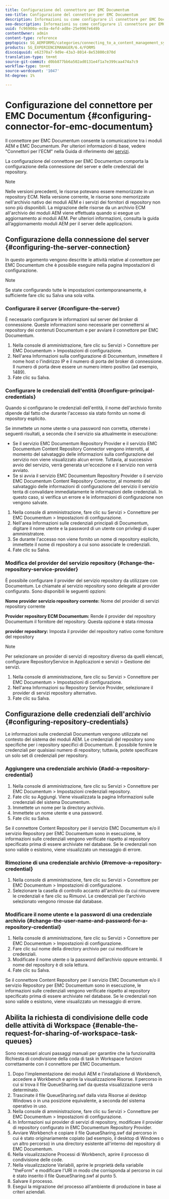 ```yaml
---
title: Configurazione del connettore per EMC Documentum
seo-title: Configurazione del connettore per EMC Documentum
description: Informazioni su come configurare il connettore per EMC Documentum per consentire la comunicazione tra i moduli AEM e EMC Documentum.
seo-description: Informazioni su come configurare il connettore per EMC Documentum per consentire la comunicazione tra i moduli AEM e EMC Documentum.
uuid: fc96900a-ec8a-4efd-ad8e-25e9967e649b
contentOwner: admin
content-type: reference
geptopics: SG_AEMFORMS/categories/connecting_to_a_content_management_system
products: SG_EXPERIENCEMANAGER/6.4/FORMS
discoiquuid: e62370a7-9d9e-43a3-8014-8e53800c870d
translation-type: tm+mt
source-git-commit: d0bb877bb6a502ad0131e4f1a7e399caa474a7c9
workflow-type: tm+mt
source-wordcount: '1047'
ht-degree: 1%

---
```



# Configurazione del connettore per EMC Documentum {#configuring-connector-for-emc-documentum}

Il connettore per EMC Documentum consente la comunicazione tra i moduli AEM e EMC Documentum. Per ulteriori informazioni di base, vedere &quot;Connettori per l&#39;ECM&quot; nella Guida di riferimento dei [servizi](https://www.adobe.com/go/learn_aemforms_services_63).

La configurazione del connettore per EMC Documentum comporta la configurazione della connessione del server e delle credenziali del repository.

>[!NOTE]
>
>Nelle versioni precedenti, le risorse potevano essere memorizzate in un repository ECM. Nella versione corrente, le risorse sono memorizzate nell&#39;archivio nativo dei moduli AEM e i servizi dei fornitori di repository non sono più disponibili. La migrazione delle risorse da un archivio ECM all&#39;archivio dei moduli AEM viene effettuata quando si esegue un aggiornamento ai moduli AEM. Per ulteriori informazioni, consulta la guida all’aggiornamento moduli AEM per il server delle applicazioni.

## Configurazione della connessione del server {#configuring-the-server-connection}

In questo argomento vengono descritte le attività relative al connettore per EMC Documentum che è possibile eseguire nella pagina Impostazioni di configurazione.

>[!NOTE]
>
>Se state configurando tutte le impostazioni contemporaneamente, è sufficiente fare clic su Salva una sola volta.

### Configurare il server {#configure-the-server}

È necessario configurare le informazioni sul server del broker di connessione. Queste informazioni sono necessarie per connettersi ai repository dei contenuti Documentum e per avviare il connettore per EMC Documentum.

1. Nella console di amministrazione, fare clic su Servizi > Connettore per EMC Documentum > Impostazioni di configurazione.
1. Nell&#39;area Informazioni sulla configurazione di Documentum, immettere il nome host o l&#39;indirizzo IP e il numero di porta del broker di connessione. Il numero di porta deve essere un numero intero positivo (ad esempio, 1489).
1. Fate clic su Salva.

### Configurare le credenziali dell&#39;entità {#configure-principal-credentials}

Quando si configurano le credenziali dell&#39;entità, il nome dell&#39;archivio fornito dipende dal fatto che durante l&#39;accesso sia stato fornito un nome di repository esplicito.

Se immettete un nome utente o una password non corretta, otterrete i seguenti risultati, a seconda che il servizio sia attualmente in esecuzione:

* Se il servizio EMC Documentum Repository Provider e il servizio EMC Documentum Content Repository Connector vengono interrotti, al momento del salvataggio delle informazioni sulla configurazione del servizio non viene visualizzato alcun errore. Tuttavia, al successivo avvio del servizio, verrà generata un&#39;eccezione e il servizio non verrà avviato.
* Se si avvia il servizio EMC Documentum Repository Provider o il servizio EMC Documentum Content Repository Connector, al momento del salvataggio delle informazioni di configurazione del servizio il servizio tenta di convalidare immediatamente le informazioni delle credenziali. In questo caso, si verifica un errore e le informazioni di configurazione non vengono salvate.

1. Nella console di amministrazione, fare clic su Servizi > Connettore per EMC Documentum > Impostazioni di configurazione.
1. Nell&#39;area Informazioni sulle credenziali principali di Documentum, digitare il nome utente e la password di un utente con privilegi di super amministratore.
1. Se durante l&#39;accesso non viene fornito un nome di repository esplicito, immettete il nome di repository a cui sono associate le credenziali.
1. Fate clic su Salva.

### Modifica del provider del servizio repository {#change-the-repository-service-provider}

È possibile configurare il provider del servizio repository da utilizzare con Documentum. Le chiamate al servizio repository sono delegate al provider configurato. Sono disponibili le seguenti opzioni:

**Nome provider servizio repository corrente:** Nome del provider di servizi repository corrente

**Provider repository ECM Documentum:** Rende il provider del repository Documentum il fornitore del repository. Questa opzione è stata rimossa

**provider repository:** Imposta il provider del repository nativo come fornitore del repository

>[!NOTE]
>
>Per selezionare un provider di servizi di repository diverso da quelli elencati, configurare RepositoryService in Applicazioni e servizi > Gestione dei servizi. <!-- Fix broken link (See Managing Services) -->

1. Nella console di amministrazione, fare clic su Servizi > Connettore per EMC Documentum > Impostazioni di configurazione.
1. Nell&#39;area Informazioni su Repository Service Provider, selezionare il provider di servizi repository alternativo.
1. Fate clic su Salva.

## Configurazione delle credenziali dell&#39;archivio {#configuring-repository-credentials}

Le informazioni sulle credenziali Documentum vengono utilizzate nel contesto del sistema dei moduli AEM. Le credenziali del repository sono specifiche per i repository specifici di Documentum. È possibile fornire le credenziali per qualsiasi numero di repository; tuttavia, potete specificare un solo set di credenziali per repository.

### Aggiungere una credenziale archivio {#add-a-repository-credential}

1. Nella console di amministrazione, fare clic su Servizi > Connettore per EMC Documentum > Impostazioni credenziali repository.
1. Fate clic su Aggiungi. Viene visualizzata la pagina Informazioni sulle credenziali del sistema Documentum.
1. Immettete un nome per la directory archivio.
1. Immettete un nome utente e una password.
1. Fate clic su Salva.

Se il connettore Content Repository per il servizio EMC Documentum e/o il servizio Repository per EMC Documentum sono in esecuzione, le informazioni sulle credenziali vengono verificate rispetto al repository specificato prima di essere archiviate nel database. Se le credenziali non sono valide o esistono, viene visualizzato un messaggio di errore.

### Rimozione di una credenziale archivio {#remove-a-repository-credential}

1. Nella console di amministrazione, fare clic su Servizi > Connettore per EMC Documentum > Impostazioni di configurazione.
1. Selezionare la casella di controllo accanto all&#39;archivio da cui rimuovere le credenziali e fare clic su Rimuovi. Le credenziali per l&#39;archivio selezionato vengono rimosse dal database.

### Modificare il nome utente e la password di una credenziale archivio {#change-the-user-name-and-password-for-a-repository-credential}

1. Nella console di amministrazione, fare clic su Servizi > Connettore per EMC Documentum > Impostazioni di configurazione.
1. Fare clic sul nome della directory archivio per cui modificare le credenziali.
1. Modificate il nome utente o la password dell’archivio oppure entrambi. Il nome del repository è di sola lettura.
1. Fate clic su Salva.

Se il connettore Content Repository per il servizio EMC Documentum e/o il servizio Repository per EMC Documentum sono in esecuzione, le informazioni sulle credenziali vengono verificate rispetto al repository specificato prima di essere archiviate nel database. Se le credenziali non sono valide o esistono, viene visualizzato un messaggio di errore.

## Abilita la richiesta di condivisione delle code delle attività di Workspace {#enable-the-request-for-sharing-of-workspace-task-queues}

Sono necessari alcuni passaggi manuali per garantire che la funzionalità Richiesta di condivisione della coda di task in Workspace funzioni correttamente con il connettore per EMC Documentum.

1. Dopo l&#39;implementazione dei moduli AEM e l&#39;installazione di Workbench, accedere a Workbench e aprire la visualizzazione Risorse. Il percorso in cui si trova il file QueueSharing.swf da questa visualizzazione verrà determinato.
1. Trascinate il file QueueSharing.swf dalla vista Risorse al desktop Windows o in una posizione equivalente, a seconda del sistema operativo in uso.
1. Nella console di amministrazione, fare clic su Servizi > Connettore per EMC Documentum > Impostazioni di configurazione.
1. In Informazioni sui provider di servizi di repository, modificare il provider di repository configurato in EMC Documentum Repository Provider.
1. Avviare Workbench e copiare il file QueueSharing.swf dal percorso in cui è stato originariamente copiato (ad esempio, il desktop di Windows o un altro percorso) in una directory esistente all&#39;interno del repository di EMC Documentum.
1. Nella visualizzazione Processi di Workbench, aprire il processo di condivisione delle code.
1. Nella visualizzazione Variabili, aprire le proprietà della variabile &quot;theForm&quot; e modificare l&#39;URI in modo che corrisponda al percorso in cui è stato inserito il file QueueSharing.swf al punto 5.
1. Salvare il processo.
1. Esegui la migrazione del processo all&#39;ambiente di produzione in base ai criteri aziendali.


